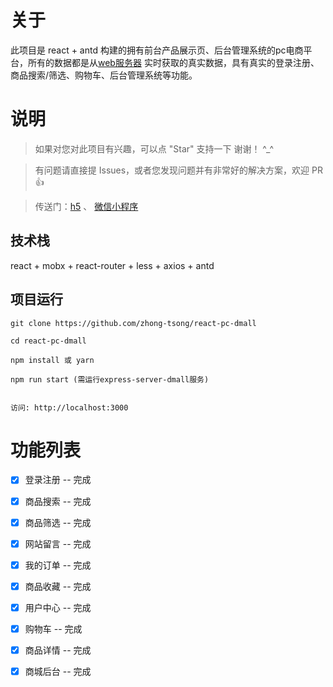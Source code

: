 
# 关于

此项目是 react + antd 构建的拥有前台产品展示页、后台管理系统的pc电商平台，所有的数据都是从[web服务器](https://github.com/zhong-tsong/express-server-dmall) 实时获取的真实数据，具有真实的登录注册、商品搜索/筛选、购物车、后台管理系统等功能。


# 说明

>  如果对您对此项目有兴趣，可以点 "Star" 支持一下 谢谢！ ^_^

>  有问题请直接提 Issues，或者您发现问题并有非常好的解决方案，欢迎 PR 👍

>  传送门：[h5](https://github.com/zhong-tsong/react-h5-dmall)  、 [微信小程序](https://github.com/zhong-tsong/taro-wx-dmall)



## 技术栈

react + mobx + react-router + less + axios + antd


## 项目运行


```
git clone https://github.com/zhong-tsong/react-pc-dmall  

cd react-pc-dmall  

npm install 或 yarn

npm run start (需运行express-server-dmall服务)


访问: http://localhost:3000

```


# 功能列表

- [x] 登录注册 -- 完成
- [x] 商品搜索 -- 完成
- [x] 商品筛选 -- 完成
- [x] 网站留言 -- 完成
- [x] 我的订单 -- 完成
- [x] 商品收藏 -- 完成
- [x] 用户中心 -- 完成
- [x] 购物车 -- 完成
- [x] 商品详情 -- 完成
- [x] 商城后台 -- 完成

